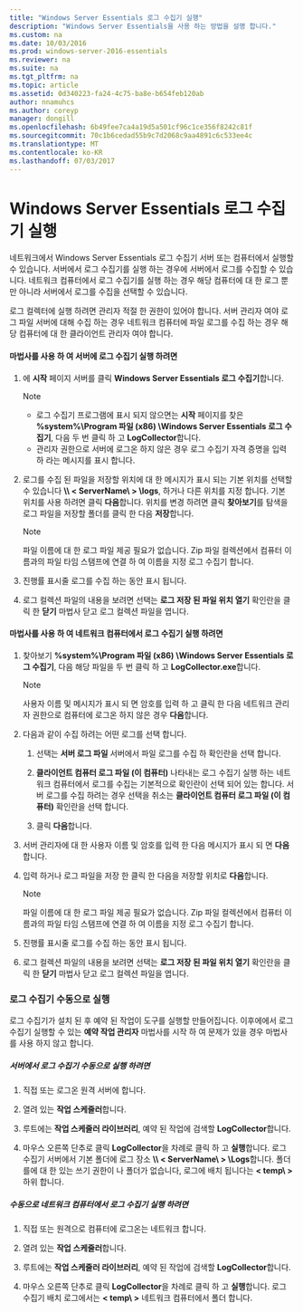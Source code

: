 ```yaml
---
title: "Windows Server Essentials 로그 수집기 실행"
description: "Windows Server Essentials을 사용 하는 방법을 설명 합니다."
ms.custom: na
ms.date: 10/03/2016
ms.prod: windows-server-2016-essentials
ms.reviewer: na
ms.suite: na
ms.tgt_pltfrm: na
ms.topic: article
ms.assetid: 0d340223-fa24-4c75-ba8e-b654feb120ab
author: nnamuhcs
ms.author: coreyp
manager: dongill
ms.openlocfilehash: 6b49fee7ca4a19d5a501cf96c1ce356f8242c81f
ms.sourcegitcommit: 70c1b6cedad55b9c7d2068c9aa4891c6c533ee4c
ms.translationtype: MT
ms.contentlocale: ko-KR
ms.lasthandoff: 07/03/2017
---
```

# <a name="run-the-windows-server-essentials-log-collector"></a>Windows Server Essentials 로그 수집기 실행
네트워크에서 Windows Server Essentials 로그 수집기 서버 또는 컴퓨터에서 실행할 수 있습니다. 서버에서 로그 수집기를 실행 하는 경우에 서버에서 로그를 수집할 수 있습니다. 네트워크 컴퓨터에서 로그 수집기를 실행 하는 경우 해당 컴퓨터에 대 한 로그 뿐만 아니라 서버에서 로그를 수집을 선택할 수 있습니다.  
  
 로그 컬렉터에 실행 하려면 관리자 적절 한 권한이 있어야 합니다. 서버 관리자 여야 로그 파일 서버에 대해 수집 하는 경우 네트워크 컴퓨터에 파일 로그를 수집 하는 경우 해당 컴퓨터에 대 한 클라이언트 관리자 여야 합니다.  
  
#### <a name="to-run-the-log-collector-on-the-server-by-using-the-wizard"></a>마법사를 사용 하 여 서버에 로그 수집기 실행 하려면  
  
1.  에 **시작** 페이지 서버를 클릭 **Windows Server Essentials 로그 수집기**합니다.  
  
    > [!NOTE]
    >  -   로그 수집기 프로그램에 표시 되지 않으면는 **시작** 페이지를 찾은 **%system%\Program 파일 (x86) \Windows Server Essentials 로그 수집기**, 다음 두 번 클릭 하 고 **LogCollector**합니다.  
    > -   관리자 권한으로 서버에 로그온 하지 않은 경우 로그 수집기 자격 증명을 입력 하 라는 메시지를 표시 합니다.  
  
2.  로그를 수집 된 파일을 저장할 위치에 대 한 메시지가 표시 되는 기본 위치를 선택할 수 있습니다 **\\\ < ServerName\ > \logs**, 하거나 다른 위치를 지정 합니다. 기본 위치를 사용 하려면 클릭 **다음**합니다. 위치를 변경 하려면 클릭 **찾아보기**를 탐색을 로그 파일을 저장할 폴더를 클릭 한 다음 **저장**합니다.  
  
    > [!NOTE]
    >  파일 이름에 대 한 로그 파일 제공 필요가 없습니다. Zip 파일 컬렉션에서 컴퓨터 이름과의 파일 타임 스탬프에 연결 하 여 이름을 지정 로그 수집기 합니다.  
  
3.  진행률 표시줄 로그를 수집 하는 동안 표시 됩니다.  
  
4.  로그 컬렉션 파일의 내용을 보려면 선택는 **로그 저장 된 파일 위치 열기** 확인란을 클릭 한 **닫기** 마법사 닫고 로그 컬렉션 파일을 엽니다.  
  
#### <a name="to-run-the-log-collector-on-a-network-computer-by-using-the-wizard"></a>마법사를 사용 하 여 네트워크 컴퓨터에서 로그 수집기 실행 하려면  
  
1.  찾아보기 **%system%\Program 파일 (x86) \Windows Server Essentials 로그 수집기**, 다음 해당 파일을 두 번 클릭 하 고 **LogCollector.exe**합니다.  
  
    > [!NOTE]
    >  사용자 이름 및 메시지가 표시 되 면 암호를 입력 하 고 클릭 한 다음 네트워크 관리자 권한으로 컴퓨터에 로그온 하지 않은 경우 **다음**합니다.  
  
2.  다음과 같이 수집 하려는 어떤 로그를 선택 합니다.  
  
    1.  선택는 **서버 로그 파일** 서버에서 파일 로그를 수집 하 확인란을 선택 합니다.  
  
    2.  **클라이언트 컴퓨터 로그 파일 (이 컴퓨터)** 나타내는 로그 수집기 실행 하는 네트워크 컴퓨터에서 로그를 수집는 기본적으로 확인란이 선택 되어 있는 합니다. 서버 로그를 수집 하려는 경우 선택을 취소는 **클라이언트 컴퓨터 로그 파일 (이 컴퓨터)** 확인란을 선택 합니다.  
  
    3.  클릭 **다음**합니다.  
  
3.  서버 관리자에 대 한 사용자 이름 및 암호를 입력 한 다음 메시지가 표시 되 면 **다음**합니다.  
  
4.  입력 하거나 로그 파일을 저장 한 클릭 한 다음을 저장할 위치로 **다음**합니다.  
  
    > [!NOTE]
    >  파일 이름에 대 한 로그 파일 제공 필요가 없습니다. Zip 파일 컬렉션에서 컴퓨터 이름과의 파일 타임 스탬프에 연결 하 여 이름을 지정 로그 수집기 합니다.  
  
5.  진행률 표시줄 로그를 수집 하는 동안 표시 됩니다.  
  
6.  로그 컬렉션 파일의 내용을 보려면 선택는 **로그 저장 된 파일 위치 열기** 확인란을 클릭 한 **닫기** 마법사 닫고 로그 컬렉션 파일을 엽니다.  
  
### <a name="running-the-log-collector-manually"></a>로그 수집기 수동으로 실행  
 로그 수집기가 설치 된 후 예약 된 작업이 도구를 실행할 만들어집니다. 이후에에서 로그 수집기 실행할 수 있는 **예약 작업 관리자** 마법사를 시작 하 여 문제가 있을 경우 마법사를 사용 하지 않고 합니다.  
  
##### <a name="to-manually-run-the-log-collector-on-the-server"></a>서버에서 로그 수집기 수동으로 실행 하려면  
  
1.  직접 또는 로그온 원격 서버에 합니다.  
  
2.  열려 있는 **작업 스케줄러**합니다.  
  
3.  루트에는 **작업 스케줄러 라이브러리**, 예약 된 작업에 검색할 **LogCollector**합니다.  
  
4.  마우스 오른쪽 단추로 클릭 **LogCollector**을 차례로 클릭 하 고 **실행**합니다. 로그 수집기 서버에서 기본 폴더에 로그 장소 **\\\ < ServerName\ > \Logs**합니다. 폴더를에 대 한 있는 쓰기 권한이 나 폴더가 없습니다, 로그에 배치 됩니다는 **< temp\ >** 하위 합니다.  
  
##### <a name="to-manually-run-the-log-collector-on-a-network-computer"></a>수동으로 네트워크 컴퓨터에서 로그 수집기 실행 하려면  
  
1.  직접 또는 원격으로 컴퓨터에 로그온는 네트워크 합니다.  
  
2.  열려 있는 **작업 스케줄러**합니다.  
  
3.  루트에는 **작업 스케줄러 라이브러리**, 예약 된 작업에 검색할 **LogCollector**합니다.  
  
4.  마우스 오른쪽 단추로 클릭 **LogCollector**을 차례로 클릭 하 고 **실행**합니다. 로그 수집기 배치 로그에서는 **< temp\ >** 네트워크 컴퓨터에서 폴더 합니다.
